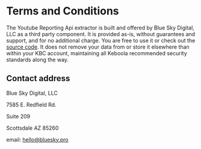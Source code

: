# Terms and Conditions

The Youtube Reporting Api extractor is built and offered by Blue Sky Digital, LLC as a third party component. It is provided as-is, without guarantees and support, and for no additional charge. You are free to use it or check out the [source code](https://github.com/blueskydigital/keboola-ex-youtube-reporting). It does not remove your data from or store it elsewhere than within your KBC account, maintaining all Keboola recommended security standards along the way.

## Contact address

Blue Sky Digital, LLC

7585 E. Redfield Rd.

Suite 209

Scottsdale AZ 85260

email: hello@bluesky.pro